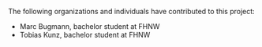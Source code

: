 The following organizations and individuals have contributed to this project:

* Marc Bugmann, bachelor student at FHNW
* Tobias Kunz, bachelor student at FHNW

